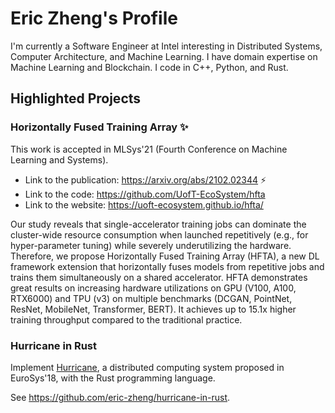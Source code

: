 # Eric Zheng's Profile

I'm currently a Software Engineer at Intel interesting in Distributed Systems, Computer Architecture, and Machine Learning. I have domain expertise on Machine Learning and Blockchain. I code in C++, Python, and Rust.

## Highlighted Projects

### Horizontally Fused Training Array ✨

This work is accepted in MLSys'21 (Fourth Conference on Machine Learning and Systems).

- Link to the publication: https://arxiv.org/abs/2102.02344 ⚡
- Link to the code: https://github.com/UofT-EcoSystem/hfta
- Link to the website: https://uoft-ecosystem.github.io/hfta/

Our study reveals that single-accelerator training jobs can dominate the cluster-wide resource consumption when launched repetitively (e.g., for hyper-parameter tuning) while severely underutilizing the hardware.
Therefore, we propose Horizontally Fused Training Array (HFTA), a new DL framework extension that horizontally fuses models from repetitive jobs and trains them simultaneously on a shared accelerator.
HFTA demonstrates great results on increasing hardware utilizations on GPU (V100, A100, RTX6000) and TPU (v3) on multiple benchmarks (DCGAN, PointNet, ResNet, MobileNet, Transformer, BERT). It achieves up to 15.1x higher training throughput compared to the traditional practice.

### Hurricane in Rust

Implement [Hurricane](https://www.eecg.utoronto.ca/~ashvin/publications/hurricane.pdf), a distributed computing system proposed in EuroSys'18, with the Rust programming language.

See https://github.com/eric-zheng/hurricane-in-rust.

<!--
**eric-zheng/eric-zheng** is a ✨ _special_ ✨ repository because its `README.md` (this file) appears on your GitHub profile.

Here are some ideas to get you started:

- 🔭 I’m currently working on ...
- 🌱 I’m currently learning ...
- 👯 I’m looking to collaborate on ...
- 🤔 I’m looking for help with ...
- 💬 Ask me about ...
- 📫 How to reach me: ...
- 😄 Pronouns: ...
- ⚡ Fun fact: ...
-->
